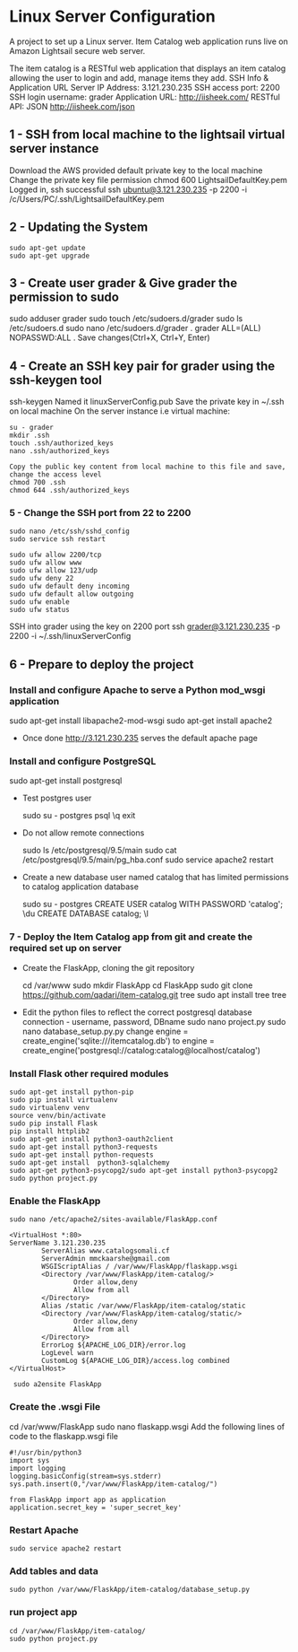 # Linux Server Configuration
A project to set up a Linux server. Item Catalog web application runs live on Amazon Lightsail secure web server.

The item catalog is a RESTful web application that displays an item catalog allowing the user to login and add, manage items they add. 
SSH Info & Application URL
Server IP Address: 3.121.230.235
SSH access port: 2200
SSH login username: grader
Application URL: http://iisheek.com/
RESTful API: JSON http://iisheek.com/json


## 1 -  SSH from local machine to the lightsail virtual server instance
 Download the AWS provided default private key to the local machine
 Change the private key file permission 
 chmod 600 LightsailDefaultKey.pem
 Logged in, ssh successful  ssh ubuntu@3.121.230.235 -p 2200 -i /c/Users/PC/.ssh/LightsailDefaultKey.pem

## 2 -  Updating the System		
	sudo apt-get update
	sudo apt-get upgrade

## 3 - Create user grader & Give grader the permission to sudo
 sudo adduser grader
 sudo touch /etc/sudoers.d/grader
 sudo ls /etc/sudoers.d
 sudo nano /etc/sudoers.d/grader
   . grader ALL=(ALL) NOPASSWD:ALL
   . Save changes(Ctrl+X, Ctrl+Y, Enter)

## 4 - Create an SSH key pair for grader using the ssh-keygen tool
 ssh-keygen 
 Named it linuxServerConfig.pub
 Save the private key in ~/.ssh on local machine
 On the server instance i.e virtual machine:
    
    su - grader
    mkdir .ssh
    touch .ssh/authorized_keys
    nano .ssh/authorized_keys

    Copy the public key content from local machine to this file and save, change the access level
    chmod 700 .ssh
    chmod 644 .ssh/authorized_keys
    

### 5 - Change the SSH port from 22 to 2200
    
	sudo nano /etc/ssh/sshd_config
	sudo service ssh restart
	
    sudo ufw allow 2200/tcp
    sudo ufw allow www
    sudo ufw allow 123/udp
    sudo ufw deny 22
    sudo ufw default deny incoming
    sudo ufw default allow outgoing
    sudo ufw enable
    sudo ufw status
    
 SSH into grader using the key on 2200 port 
 ssh grader@3.121.230.235 -p 2200 -i ~/.ssh/linuxServerConfig

## 6 - Prepare to deploy the project

### Install and configure Apache to serve a Python mod_wsgi application
 sudo apt-get install libapache2-mod-wsgi
sudo apt-get install apache2
* Once done http://3.121.230.235 serves the default apache page

### Install and configure PostgreSQL
  sudo apt-get install postgresql
* Test postgres user
    
    sudo su - postgres
    psql
    \q
    exit
    
* Do not allow remote connections  
   
    sudo ls /etc/postgresql/9.5/main
    sudo cat /etc/postgresql/9.5/main/pg_hba.conf
    sudo service apache2 restart
   

* Create a new database user named catalog that has limited permissions to catalog application database
    
    sudo su - postgres
    CREATE USER catalog WITH PASSWORD 'catalog';
    \du
    CREATE DATABASE catalog;
    \l
    

### 7 - Deploy the Item Catalog app from git and create the required set up on server
* Create the FlaskApp, cloning the git repository
    
    cd /var/www
    sudo mkdir FlaskApp
    cd FlaskApp
    sudo git clone https://github.com/qadari/item-catalog.git
    tree
    sudo apt install tree
    tree
    
* Edit the python files to reflect the correct postgresql database connection - username, password, DBname
    sudo nano project.py
    sudo nano database_setup.py.py
    change engine = create_engine('sqlite:///itemcatalog.db') to engine = create_engine('postgresql://catalog:catalog@localhost/catalog')


### Install Flask other required modules

    sudo apt-get install python-pip
    sudo pip install virtualenv
    sudo virtualenv venv
    source venv/bin/activate
    sudo pip install Flask
    pip install httplib2
    sudo apt-get install python3-oauth2client
    sudo apt-get install python3-requests
    sudo apt-get install python-requests
    sudo apt-get install  python3-sqlalchemy
    sudo apt-get python3-psycopg2/sudo apt-get install python3-psycopg2
    sudo python project.py

### Enable the FlaskApp

    sudo nano /etc/apache2/sites-available/FlaskApp.conf

	<VirtualHost *:80>
	ServerName 3.121.230.235
			ServerAlias www.catalogsomali.cf
			ServerAdmin mmckaarshe@gmail.com
			WSGIScriptAlias / /var/www/FlaskApp/flaskapp.wsgi
			<Directory /var/www/FlaskApp/item-catalog/>
					Order allow,deny
					Allow from all
			</Directory>
			Alias /static /var/www/FlaskApp/item-catalog/static
			<Directory /var/www/FlaskApp/item-catalog/static/>
					Order allow,deny
					Allow from all
			</Directory>
			ErrorLog ${APACHE_LOG_DIR}/error.log
			LogLevel warn
			CustomLog ${APACHE_LOG_DIR}/access.log combined
	</VirtualHost>

     sudo a2ensite FlaskApp

### Create the .wsgi File

cd /var/www/FlaskApp
sudo nano flaskapp.wsgi
Add the following lines of code to the flaskapp.wsgi file

    #!/usr/bin/python3
    import sys
    import logging
    logging.basicConfig(stream=sys.stderr)
    sys.path.insert(0,"/var/www/FlaskApp/item-catalog/")

    from FlaskApp import app as application
    application.secret_key = 'super_secret_key'

### Restart Apache
	sudo service apache2 restart

### Add tables and data
	sudo python /var/www/FlaskApp/item-catalog/database_setup.py
 
### run project app

	cd /var/www/FlaskApp/item-catalog/
	sudo python project.py 
 
















